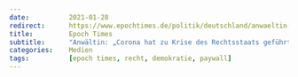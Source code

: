 ```yaml
---
date:          2021-01-28
redirect:      https://www.epochtimes.de/politik/deutschland/anwaeltin-corona-hat-zu-krise-des-rechtsstaats-gefuehrt-exekutive-ohne-kontrolle-a3435421.html
title:         Epoch Times
subtitle:      "Anwältin: „Corona hat zu Krise des Rechtsstaats geführt“ – Exekutive ohne Kontrolle"
categories:    Medien
tags:          [epoch times, recht, demokratie, paywall]
---
```

